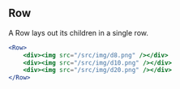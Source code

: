 ## Row

A Row lays out its children in a single row.

```jsx
<Row>
	<div><img src="/src/img/d8.png" /></div>
	<div><img src="/src/img/d10.png" /></div>
	<div><img src="/src/img/d20.png" /></div>
</Row>
```
